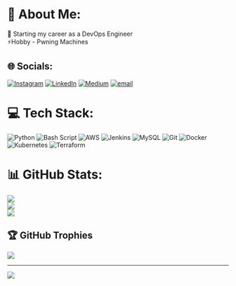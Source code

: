 # 💫 About Me:
🌱 Starting my career as a DevOps Engineer<br>⚡Hobby - Pwning Machines


## 🌐 Socials:
[![Instagram](https://img.shields.io/badge/Instagram-%23E4405F.svg?logo=Instagram&logoColor=white)](https://instagram.com/zerotrace__) [![LinkedIn](https://img.shields.io/badge/LinkedIn-%230077B5.svg?logo=linkedin&logoColor=white)](https://linkedin.com/in/https://www.linkedin.com/in/mohammed-yousuf-hussain/) [![Medium](https://img.shields.io/badge/Medium-12100E?logo=medium&logoColor=white)](https://medium.com/@https://github.com/Md-Yousuf-Hussain/Md-Yousuf-Hussain/blob/main/medium.com/@er.mdyousufhussain) [![email](https://img.shields.io/badge/Email-D14836?logo=gmail&logoColor=white)](mailto:er.mdyousufhussain@gmail.com) 

# 💻 Tech Stack:
![Python](https://img.shields.io/badge/python-3670A0?style=for-the-badge&logo=python&logoColor=ffdd54) ![Bash Script](https://img.shields.io/badge/bash_script-%23121011.svg?style=for-the-badge&logo=gnu-bash&logoColor=white) ![AWS](https://img.shields.io/badge/AWS-%23FF9900.svg?style=for-the-badge&logo=amazon-aws&logoColor=white) ![Jenkins](https://img.shields.io/badge/jenkins-%232C5263.svg?style=for-the-badge&logo=jenkins&logoColor=white) ![MySQL](https://img.shields.io/badge/mysql-4479A1.svg?style=for-the-badge&logo=mysql&logoColor=white) ![Git](https://img.shields.io/badge/git-%23F05033.svg?style=for-the-badge&logo=git&logoColor=white) ![Docker](https://img.shields.io/badge/docker-%230db7ed.svg?style=for-the-badge&logo=docker&logoColor=white) ![Kubernetes](https://img.shields.io/badge/kubernetes-%23326ce5.svg?style=for-the-badge&logo=kubernetes&logoColor=white) ![Terraform](https://img.shields.io/badge/terraform-%235835CC.svg?style=for-the-badge&logo=terraform&logoColor=white)
# 📊 GitHub Stats:
![](https://github-readme-stats.vercel.app/api?username=Md-Yousuf-Hussain&theme=dark&hide_border=false&include_all_commits=false&count_private=false)<br/>
![](https://nirzak-streak-stats.vercel.app/?user=Md-Yousuf-Hussain&theme=dark&hide_border=false)<br/>
![](https://github-readme-stats.vercel.app/api/top-langs/?username=Md-Yousuf-Hussain&theme=dark&hide_border=false&include_all_commits=false&count_private=false&layout=compact)

## 🏆 GitHub Trophies
![](https://github-profile-trophy.vercel.app/?username=Md-Yousuf-Hussain&theme=radical&no-frame=false&no-bg=true&margin-w=4)

---
[![](https://visitcount.itsvg.in/api?id=Md-Yousuf-Hussain&icon=0&color=0)](https://visitcount.itsvg.in)

<!-- Proudly created with GPRM ( https://gprm.itsvg.in ) -->
